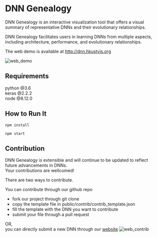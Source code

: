 # DNN Genealogy
DNN Genealogy is an interactive visualization tool that offers a visual summary of representative DNNs and their evolutionary relationships.

 DNN Genealogy facilitates users in learning DNNs from multiple aspects, including architecture, performance, and evolutionary relationships.



The web demo is available at http://dnn.hkustvis.org

![web_demo](https://github.com/wangqianwen0418/DNN-Genealogy/blob/master/public/images/dnn_demo.png)


## Requirements
python @3.6  
keras @2.2.2  
node @8.12.0  

## How to Run It


``` 
npm install
```

``` 
npm start
```

## Contribution
DNN Genealogy is extensible and will continue to be updated to reflect future advancements in DNNs.  
Your contributions are wellcomed!

There are two ways to contribute.

You can contribute through our github repo
- fork our project through git clone
-  copy the template file in public/contrib/contrib_template.json
- fill the template with the DNN you want to contribute
- submit your file through a pull request

OR,   
you can directly submit a new DNN through our [website](dnn.hkustvis.org)
![web_contrib](https://github.com/wangqianwen0418/DNN-Genealogy/blob/master/public/images/dnn_contrib.png)
